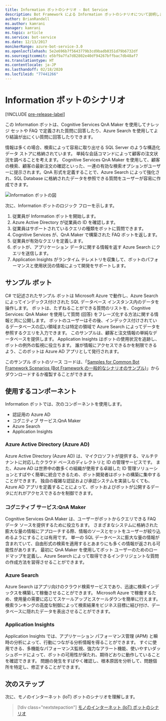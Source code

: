 ```yaml
---
title: Information ボットのシナリオ - Bot Service
description: Bot Framework による Information ボットのシナリオについて説明します。
author: BrianRandell
ms.author: kamrani
manager: kamrani
ms.topic: article
ms.service: bot-service
ms.date: 12/13/2017
monikerRange: azure-bot-service-3.0
ms.openlocfilehash: 5e2e696b7f5643779b3cd9badb0351d79b6732df
ms.sourcegitcommit: e5bf9a7fa7d82802e40df94267bffbac7db48af7
ms.translationtype: HT
ms.contentlocale: ja-JP
ms.lasthandoff: 02/18/2020
ms.locfileid: "77441266"
---
```

# <a name="information-bot-scenario"></a>Information ボットのシナリオ

[!INCLUDE [pre-release-label](includes/pre-release-label-v3.md)]

この Information ボットは、Cognitive Services QnA Maker を使用してナレッジ セットや FAQ で定義された質問に回答したり、Azure Search を使用してより結論が出にくい質問に回答したりできます。

情報は多くの場合、検索によって容易に取り出せる SQL Server のような構造化データ ストアに格納されています。 単純な会話コマンドによって顧客の注文状況を調べることを考えます。 Cognitive Services QnA Maker を使用して、顧客の検索、顧客の最新注文の確認といった、一連の有効な検索オプションがユーザーに提示されます。QnA 形式を定義することで、Azure Search によって強化され、SQL Database に格納されたデータを参照できる質問をユーザーが容易に作成できます。

![Information ボットの図](~/media/scenarios/bot-service-scenario-informational-bot.png)

次に、Information ボットのロジック フローを示します。

1. 従業員が Information ボットを開始します。
2. Azure Active Directory が従業員の ID を確認します。
3. 従業員はサポートされているクエリの種類をボットに質問できます。
4. Cognitive Services が、QnA Maker で構築された FAQ ボットを返します。
5. 従業員が有効なクエリを定義します。
6. ボットが、アプリケーション データに関する情報を返す Azure Search にクエリを送信します。
7. Application Insights がランタイム テレメトリを収集して、ボットのパフォーマンスと使用状況の情報によって開発をサポートします。

## <a name="sample-bot"></a>サンプル ボット
C# で記述されたサンプル ボットは Microsoft Azure で動作し、Azure Search によってインデックス付けされた SQL データベース インスタンス内のデータを操作します。 ボットは、たずねることができる質問のリストを、Cognitive Services: QnA Maker を使用して質問 (回答) をフレーズ化する方法に関する情報と共に公開します。 ボットのユーザーはその後、インデックス付けされているデータベースの広い領域または特定の領域で Azure Search によってデータを参照するクエリを入力できます。 このサンプルは、顧客と注文情報の単純なデータベースを提供します。 Application Insights はボットの使用状況を追跡し、ボットの例外の監視に役立ちます。 誰が情報にアクセスできるかを制限できるよう、このボットは Azure AD アプリとして発行されます。

このサンプル ボットのソース コードは、「[Samples for Common Bot Framework Scenarios (Bot Framework の一般的なシナリオのサンプル)](https://aka.ms/abs-scenarios)」からダウンロードするか複製することができます。

## <a name="components-youll-use"></a>使用するコンポーネント
Information ボットでは、次のコンポーネントを使用します。
-   認証用の Azure AD
-   コグニティブ サービス:QnA Maker
-   Azure Search
-   Application Insights

### <a name="azure-active-directory-azure-ad"></a>Azure Active Directory (Azure AD)
Azure Active Directory (Azure AD) は、マイクロソフトが提供する、マルチテナントに対応したクラウド ベースのディレクトリと ID の管理サービスです。 また、Azure AD は世界中の数多くの組織が使用する卓越した ID 管理ソリューションとすばやく簡単に統合できるため、ボット開発者はボットの構築に集中することができます。 独自の複雑な認証および承認システムを実装しなくても、Azure AD アプリを定義することによって、ボットおよびボットが公開するデータにだれがアクセスできるかを制御できます。

### <a name="cognitive-services-qna-maker"></a>コグニティブ サービス:QnA Maker
Cognitive Services QnA Maker は、ユーザーがボットからクエリできる FAQ データ ソースを提供するために役立ちます。 さまざまなシステムに格納された膨大な量の情報にアプローチする際、情報のソースとセットをユーザーが絞り込めるようにすることは有用です。 単一の SQL データベースに膨大な量の情報が含まれていて、自由形式の検索を適用するとあまりにも多くの情報が返される可能性があります。 最初に QnA Maker を使用してボット ユーザーのためのロードマップを定義し、Azure Search によって取得できるインテリジェントな質問の作成方法を習得させることができます。

### <a name="azure-search"></a>Azure Search
Azure Search はアプリ向けのクラウド検索サービスであり、迅速に検索インデックスを構築して稼働させることができます。 Microsoft Azure で稼働するため、使用量の需要に応じてスケールアップとスケールダウンを簡単に行えます。 検索ランキングの高度な制御によって検索結果をビジネス目標に結び付け、データベースに隠れたデータを表出させることができます。

### <a name="application-insights"></a>Application Insights
Application Insights では、アプリケーション パフォーマンス管理 (APM) と瞬時の分析によって、行動につながる分析情報を得ることができます。 すぐに使用できる、多機能なパフォーマンス監視、強力なアラート機能、使いやすいダッシュボードによって、ボットの可用性が保たれ、期待どおりに動作していることを確認できます。 問題の発生をすばやく確認し、根本原因を分析して、問題個所を特定し、修正することができます。

## <a name="next-steps"></a>次のステップ
次に、モノのインターネット (IoT) ボットのシナリオを理解します。

> [!div class="nextstepaction"]
> [モノのインターネット (IoT) ボットのシナリオ](bot-service-scenario-internet-things.md)
